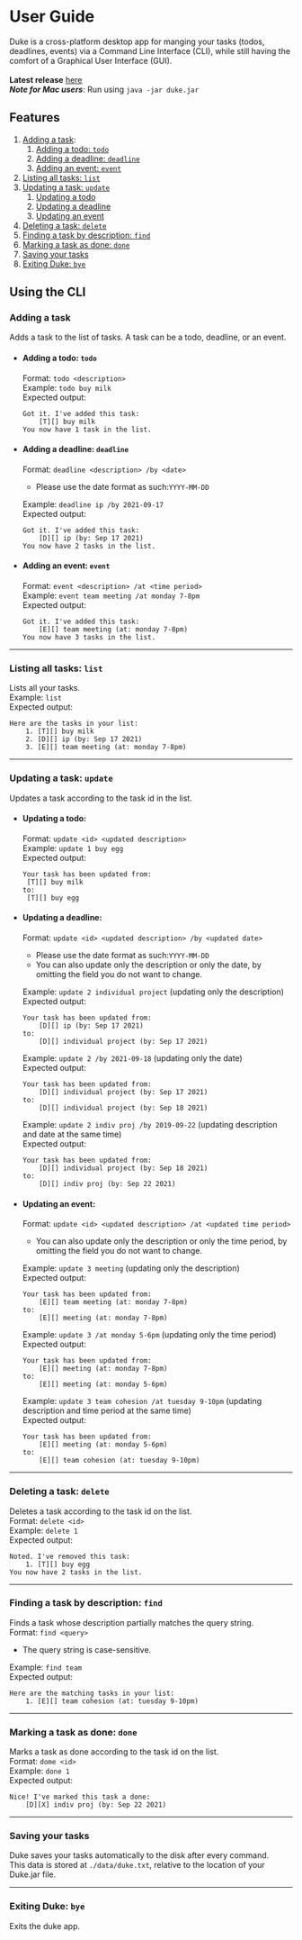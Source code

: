 # User Guide
Duke is a cross-platform desktop app for manging your tasks (todos, deadlines, events) via a Command Line Interface (CLI),
while still having the comfort of a Graphical User Interface (GUI).\
\
**Latest release** <ins> [here](https://github.com/cyyeu/ip/releases/tag/A-Release) </ins>\
***Note for Mac users***: Run using `java -jar duke.jar`



## Features
1. [Adding a task](#adding-a-task):
    1. [Adding a todo: `todo`](#adding-a-todo-todo)
    1. [Adding a deadline: `deadline`](#adding-a-deadline-deadline)
    1. [Adding an event: `event`](#adding-an-event-event)
1. [Listing all tasks: `list`](#listing-all-tasks-list)
1. [Updating a task: `update`](#updating-a-task-update)
    1. [Updating a todo](#updating-a-todo)
    1. [Updating a deadline](#updating-a-deadline)
    1. [Updating an event](#updating-an-event)
1. [Deleting a task: `delete`](#deleting-a-task-delete)
1. [Finding a task by description: `find`](#finding-a-task-by-description-find)
1. [Marking a task as done: `done`](#marking-a-task-as-done-done)
1. [Saving your tasks](#saving-your-tasks)
1. [Exiting Duke: `bye`](#exiting-duke-bye)

## Using the CLI

### Adding a task
Adds a task to the list of tasks.
A task can be a todo, deadline, or an event.
* #### Adding a todo: `todo`
  Format: `todo <description>`\
  Example: `todo buy milk`\
  Expected output:
  ```
  Got it. I've added this task:
      [T][] buy milk
  You now have 1 task in the list.
  ```
* #### Adding a deadline: `deadline`
  Format: `deadline <description> /by <date>`
  * Please use the date format as such:`YYYY-MM-DD`

  Example: `deadline ip /by 2021-09-17`\
  Expected output:
  ```
  Got it. I've added this task:
      [D][] ip (by: Sep 17 2021)
  You now have 2 tasks in the list.
  ```
* #### Adding an event: `event`
  Format: `event <description> /at <time period>`\
  Example: `event team meeting /at monday 7-8pm`\
  Expected output:
  ```
  Got it. I've added this task:
      [E][] team meeting (at: monday 7-8pm)
  You now have 3 tasks in the list.
  ```
---

### Listing all tasks: `list`
Lists all your tasks.\
Example: `list`\
Expected output: <br />
```
Here are the tasks in your list:
    1. [T][] buy milk
    2. [D][] ip (by: Sep 17 2021)
    3. [E][] team meeting (at: monday 7-8pm)
```

---
### Updating a task: `update`
Updates a task according to the task id in the list.
* #### Updating a todo:
  Format: `update <id> <updated description>`\
  Example: `update 1 buy egg`\
  Expected output:
   ```
  Your task has been updated from:
    [T][] buy milk
  to:
    [T][] buy egg
   ```
* #### Updating a deadline:
  Format: `update <id> <updated description> /by <updated date>`
  * Please use the date format as such:`YYYY-MM-DD`
  * You can also update only the description or only the date, by omitting the field you do not want to change.

  Example: `update 2 individual project` (updating only the description)\
  Expected output:
  ```
  Your task has been updated from:
      [D][] ip (by: Sep 17 2021)
  to:
      [D][] individual project (by: Sep 17 2021)
  ```
  Example: `update 2 /by 2021-09-18` (updating only the date) \
  Expected output:
  ```
  Your task has been updated from:
      [D][] individual project (by: Sep 17 2021)
  to:
      [D][] individual project (by: Sep 18 2021)
  ```
  Example: `update 2 indiv proj /by 2019-09-22` (updating description and date at the same time) \
  Expected output:
  ```
  Your task has been updated from:
      [D][] individual project (by: Sep 18 2021)
  to:
      [D][] indiv proj (by: Sep 22 2021)
  ```
* #### Updating an event:
  Format: `update <id> <updated description> /at <updated time period>`
  * You can also update only the description or only the time period, by omitting the field you do not want to change.

  Example: `update 3 meeting` (updating only the description)\
  Expected output:
  ```
  Your task has been updated from:
      [E][] team meeting (at: monday 7-8pm)
  to:
      [E][] meeting (at: monday 7-8pm)
  ```
  Example: `update 3 /at monday 5-6pm` (updating only the time period) \
  Expected output:
  ```
  Your task has been updated from:
      [E][] meeting (at: monday 7-8pm)
  to:
      [E][] meeting (at: monday 5-6pm)
  ```
  Example: `update 3 team cohesion /at tuesday 9-10pm` (updating description and time period at the same time) \
  Expected output:
  ```
  Your task has been updated from:
      [E][] meeting (at: monday 5-6pm)
  to:
      [E][] team cohesion (at: tuesday 9-10pm)
  ```

---
### Deleting a task: `delete`
Deletes a task according to the task id on the list.\
Format: `delete <id>`\
Example: `delete 1`\
Expected output:
```
Noted. I've removed this task:
    1. [T][] buy egg
You now have 2 tasks in the list.
```
---
### Finding a task by description: `find`
Finds a task whose description partially matches the query string.\
Format: `find <query>`
* The query string is case-sensitive.

Example: `find team`\
Expected output:
```
Here are the matching tasks in your list:
    1. [E][] team cohesion (at: tuesday 9-10pm)
```
---
### Marking a task as done: `done`
Marks a task as done according to the task id on the list.\
Format: `dome <id>`\
Example: `done 1`\
Expected output:
```
Nice! I've marked this task a done:
    [D][X] indiv proj (by: Sep 22 2021)
```
---
### Saving your tasks
Duke saves your tasks automatically to the disk after every command.\
This data is stored at `./data/duke.txt`, relative to the location of your Duke.jar file.

---
### Exiting Duke: `bye`
Exits the duke app.
